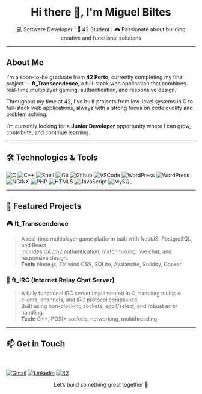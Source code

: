 <h1 align="center">Hi there 👋, I'm Miguel Biltes</h1>
<p align="center">
  💻 Software Developer | 🚀 42 Student | 🎮 Passionate about building creative and functional solutions
</p>

---

##  About Me

I'm a soon-to-be graduate from **42 Porto**, currently completing my final project — **ft_Transcendence**, a full-stack web application that combines real-time multiplayer gaming, authentication, and responsive design.

Throughout my time at 42, I've built projects from low-level systems in C to full-stack web applications, always with a strong focus on code quality and problem solving.

I’m currently looking for a **Junior Developer** opportunity where I can grow, contribute, and continue learning.

---

## 🛠️ Technologies & Tools

![C](https://img.shields.io/badge/c-0D1117.svg?style=for-the-badge&logo=c&logoColor=3893F5)
![C++](https://img.shields.io/badge/c++-0D1117.svg?style=for-the-badge&logo=c%2B%2B&logoColor=9445FC)
![Shell](https://img.shields.io/badge/shell-0D1117.svg?style=for-the-badge&logo=gnu-bash&logoColor=white)
![Git](https://img.shields.io/badge/git-0D1117.svg?style=for-the-badge&logo=git&logoColor=F5942C)
![Github](https://img.shields.io/badge/github-0D1117.svg?style=for-the-badge&logo=github&logoColor=white)
![VSCode](https://img.shields.io/badge/vscode-0D1117.svg?style=for-the-badge&logo=visual-studio-code&logoColor=3893F5)
![WordPress](https://img.shields.io/badge/docker-0D1117.svg?style=for-the-badge&logo=docker&logoColor=4C8CD5)
![WordPress](https://img.shields.io/badge/wordpress-0D1117.svg?style=for-the-badge&logo=wordpress&logoColor=4C8CD5)
![NGINX](https://img.shields.io/badge/nginx-0D1117.svg?style=for-the-badge&logo=nginx&logoColor=green)
![PHP](https://img.shields.io/badge/php-0D1117.svg?style=for-the-badge&logo=php&logoColor=84E8FF)
![HTML5](https://img.shields.io/badge/html5-0D1117.svg?style=for-the-badge&logo=html5&logoColor=F5942C)
![JavaScript](https://img.shields.io/badge/javascript-0D1117.svg?style=for-the-badge&logo=javascript&logoColor=ECC91C)
![MySQL](https://img.shields.io/badge/MySQL-100000?style=for-the-badge&logo=mysql&logoColor=white&labelColor=4479A1&color=4479A1)

---

## 📌 Featured Projects

### 🎮 ft_Transcendence  
> A real-time multiplayer game platform built with NestJS, PostgreSQL, and React.  
Includes OAuth2 authentication, matchmaking, live chat, and responsive design.  
**Tech:** Node.js, Tailwind CSS, SQLite, Avalanche, Solidity, Docker

### 💬 ft_IRC (Internet Relay Chat Server)  
> A fully functional IRC server implemented in C, handling multiple clients, channels, and IRC protocol compliance.  
Built using non-blocking sockets, epoll/select, and robust error handling.  
**Tech:** C++, POSIX sockets, networking, multithreading

---

## 📫 Get in Touch

<br/>
<p align="left">
<a href='mailto:miguelbiltes@gmail.com' target="_blank"><img alt='Gmail' src='https://img.shields.io/badge/Gmail-100000?style=for-the-badge&logo=Gmail&logoColor=white&labelColor=EA4335&color=EA4335'/></a>
</a>
<a href='https://www.linkedin.com/in/miguelbiltes/' target="_blank"><img alt='Linkedin' src='https://img.shields.io/badge/LinkedIn-100000?style=for-the-badge&logo=Linkedin&logoColor=white&labelColor=0A66C2&color=0A66C2'/></a>
</a>
<a href='https://profile.intra.42.fr/users/migupere' target="_blank"><img alt='42' src='https://img.shields.io/badge/42_Porto-100000?style=for-the-badge&logo=42&logoColor=white&labelColor=000000&color=000000'/></a>
</a>
</p>

<p align="center">Let’s build something great together 🚀</p>
